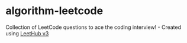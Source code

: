 # algorithm-leetcode
Collection of LeetCode questions to ace the coding interview! - Created using [LeetHub v3](https://github.com/raphaelheinz/LeetHub-3.0)
